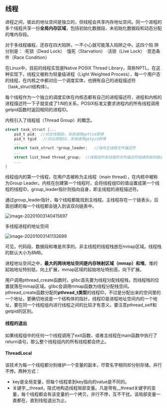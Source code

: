 ## 线程

进程之间，彼此的地址空间是独立的，但线程会共享内存地址空间。同一个进程的多个线程共享一份**全局内存区域**，包括初始化数据段、未初始化数据段和动态分配的堆内存段。

对于多线程编程，还存在四大陷阱，一不小心就可能落入陷阱之中。这四个陷
阱分别是：
	·死锁（Dead Lock）
	·饿死（Starvation）
	·活锁（Live Lock）
	·竞态条件（Race Condition）

在Linux中，目前的线程实现是Native POSIX Thread Library，简称NPTL。在这种实现下，线程又被称为轻量级进程（Light Weighted Process），每一个用户态的线程，在内核之中都对应一个调度实体，也拥有自己的进程描述符（task_struct结构体）。

每个线程作为一个独立的调度实体在内核态都有自己的进程描述符，进程和内核的进程描述符一下子就变成了1∶N的关系，POSIX标准又要求进程内的所有线程调用getpid函数时返回相同的进程ID。

内核引入了线程组（Thread Group）的概念。

```c
struct task_struct {...
    pid_t pid;  //对应线程ID，系统调用gettid获得
    pid_t tgid   //对应进程ID，系统调用getpid获得
    ...
    struct task_struct *group_leader;	//指向主线程文件描述符
    ...
    struct list_head thread_group;	//线程组所有线程的文件描述符组成的双向链表
    ...
}
```

线程组内的第一个线程，在用户态被称为主线程（main thread），在内核中被称为Group Leader。内核在创建第一个线程时，会将线程组ID的值设置成第一个线程的线程ID，group_leader指针则指向自身，即主线程的进程描述符。

通过group_leader指针，每个线程都能找到主线程。主线程存在一个链表头，后面创建的每一个线程都会链入到该双向链表中。

![image-20201003140415697](C:\Users\dht24\AppData\Roaming\Typora\typora-user-images\image-20201003140415697.png)

多线程进程的地址空间

![image-20201003141132699](C:\Users\dht24\AppData\Roaming\Typora\typora-user-images\image-20201003141132699.png)

可见，代码段、数据段和堆是共享的。非主线程的线程栈放在mmap区域。线程栈的默认大小为8MB。

进程地址空间之中，**最大的两块地址空间是内存映射区域（mmap）和堆**。堆的起始地址特别低，向上扩展，mmap区域的起始地址特别高，向下扩展。

用户调用pthread_create函数时，glibc首先要为线程分配线程栈，而线程栈的位置就落在mmap区域。glibc会调用mmap函数为线程分配栈空间。pthread_create函数分配的**pthread_t类型**的线程ID，不过是分配出来的空间里的一个地址，更确切地说是一个结构体的指针。线程ID是进程地址空间内的一个地址，要在同一个线程组内进行线程之间的比较才有意义。要注意pthread_self和getpid的区别。

#### 线程的退出

如果线程组中的任何一个线程调用了exit函数，或者主线程在main函数中执行了return语句，那么整个线程组内的所有线程都会终止。

#### ThreadLocal

该技术为每一个线程都分别维护一个变量的副本，尽管名字相同却分别存储，并行不悖。两种方式：

- key是全局变量，但每个线程拿到key指向的value是不同的。
- 关键字__thread，隐式地构造线程局部变量。凡是带有__thread关键字的变量，每个线程都会有该变量的一个拷贝，并行不悖，互不干扰。该局部变量一直都在，直到线程退出为止。

